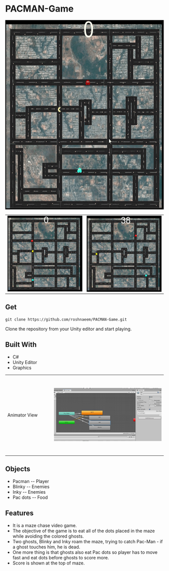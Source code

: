 # PACMAN-Game

<img src= "Images\Pacman.gif" height ="600">


<table><tr>
<td><img src="Images\Pac_start.JPG" ></td>
<td><img src="Images\Pac_38.JPG" ></td>
</tr>
</table>


## Get
```
git clone https://github.com/roshnaeem/PACMAN-Game.git 
```
Clone the repository from your Unity editor and start playing.

## Built With
 * C#
 * Unity Editor
 * Graphics
 
 <table><tr>
 <td  width="200" height= "250">Animator View</td>
<td  width="650" height= "250"><img src="Images\animator.JPG" ></td>
</tr>
</table>

## Objects
* Pacman -- Player
* Blinky -- Enemies
* Inky -- Enemies
* Pac dots -- Food

## Features
- It is a maze chase video game.
- The objective of the game is to eat all of the dots placed in the maze while avoiding the colored ghosts.
- Two ghosts, Blinky and Inky roam the maze, trying to catch Pac-Man - if a ghost touches him, he is dead.
- One more thing is that ghosts also eat Pac dots so player has to move fast and eat dots before ghosts to score more. 
- Score is shown at the top of maze.
